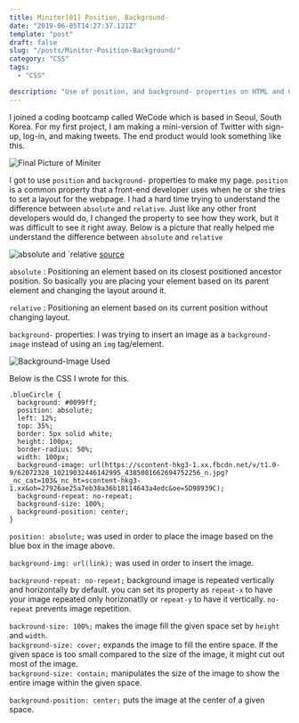```yaml
---
title: Miniter[01] Position, Background-
date: "2019-06-05T14:27:37.121Z"
template: "post"
draft: false
slug: "/posts/Minitor-Position-Background/"
category: "CSS"
tags:
  - "CSS"

description: "Use of position, and background- properties on HTML and CSS in attempt to make a mini-version of Twitter."
---
```


I joined a coding bootcamp called WeCode which is based in Seoul, South Korea.
For my first project, I am making a mini-version of Twitter with sign-up, log-in, and making tweets. The end product would look something like this.

![Final Picture of Miniter](https://scontent-hkg3-1.xx.fbcdn.net/v/t1.0-9/62421048_10219088287138985_1856569703267303424_o.jpg?_nc_cat=105&_nc_ht=scontent-hkg3-1.xx&oh=e4ac2dfda5d5da06e93602ed60cb5cb1&oe=5D7C3881)

I got to use `position` and `background-` properties to make my page.
`position` is a common property that a front-end developer uses when he or she tries to set a layout for the webpage. I had a hard time trying to understand the difference between `absolute` and `relative`. Just like any other front developers would do, I changed the property to see how they work, but it was difficult to see it right away. Below is a picture that really helped me understand the difference between `absolute` and `relative`

![`absolute` and `relative](https://scontent-hkg3-1.xx.fbcdn.net/v/t1.0-9/64437787_10219088554305664_1048970393961889792_n.jpg?_nc_cat=102&_nc_ht=scontent-hkg3-1.xx&oh=439ff1632529d25feb4a0ff639047088&oe=5D9AC986)
[source](https://medium.com/@leannezhang/difference-between-css-position-absolute-versus-relative-35f064384c6)

`absolute` : Positioning an element based on its closest positioned ancestor position. So basically you are placing your element based on its parent element and changing the layout around it.

`relative` : Positioning an element based on its current position without changing layout.

`background-` properties: I was trying to insert an image as a `background-image` instead of using an `img` tag/element.

![Background-Image Used](https://scontent-hkg3-1.xx.fbcdn.net/v/t1.0-9/62650384_10219088606706974_3332370773124841472_n.jpg?_nc_cat=106&_nc_ht=scontent-hkg3-1.xx&oh=b81d227a6e6a486754b39bf3a0163ad8&oe=5D8F2B9A)

Below is the CSS I wrote for this.

```
.blueCircle {
  background: #0099ff;
  position: absolute;
  left: 12%;
  top: 35%;
  border: 5px solid white;
  height: 100px;
  border-radius: 50%;
  width: 100px;
  background-image: url(https://scontent-hkg3-1.xx.fbcdn.net/v/t1.0-9/62072328_10219032446142995_4385081662694752256_n.jpg?_nc_cat=103&_nc_ht=scontent-hkg3-1.xx&oh=27926ae25a7eb38a36b18114643a4edc&oe=5D98939C);
  background-repeat: no-repeat;
  background-size: 100%;
  background-position: center;
}
```

`position: absolute;` was used in order to place the image based on the blue box in the image above.<br>

`background-img: url(link);` was used in order to insert the image. <br>

`background-repeat: no-repeat;` background image is repeated vertically and horizontally by default. you can set its property as `repeat-x` to have your image repeated only horizonatlly or `repeat-y` to have it vertically. `no-repeat` prevents image repetition.<br>

`backround-size: 100%;` makes the image fill the given space set by `height` and `width`. <br>`background-size: cover;` expands the image to fill the entire space. If the given space is too small compared to the size of the image, it might cut out most of the image. <br>`background-size: contain;` manipulates the size of the image to show the entire image within the given space.<br>

`background-position: center;` puts the image at the center of a given space.
